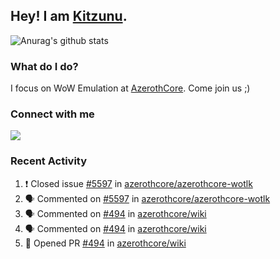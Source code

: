 ## Hey! I am [Kitzunu](https://Github.com/Kitzunu).

![Anurag's github stats](https://github-readme-stats.kitzunu.vercel.app/api?username=Kitzunu&show_icons=true)

### What do I do?

I focus on WoW Emulation at [AzerothCore](https://Github.com/AzerothCore). Come join us ;)

### Connect with me
[![](https://img.shields.io/badge/AzerothCore%20Discord-Connect%20with%20me!-green)](https://discord.com/invite/gkt4y2x)

### Recent Activity

<!--START_SECTION:activity-->
1. ❗️ Closed issue [#5597](https://github.com/azerothcore/azerothcore-wotlk/issues/5597) in [azerothcore/azerothcore-wotlk](https://github.com/azerothcore/azerothcore-wotlk)
2. 🗣 Commented on [#5597](https://github.com/azerothcore/azerothcore-wotlk/issues/5597) in [azerothcore/azerothcore-wotlk](https://github.com/azerothcore/azerothcore-wotlk)
3. 🗣 Commented on [#494](https://github.com/azerothcore/wiki/issues/494) in [azerothcore/wiki](https://github.com/azerothcore/wiki)
4. 🗣 Commented on [#494](https://github.com/azerothcore/wiki/issues/494) in [azerothcore/wiki](https://github.com/azerothcore/wiki)
5. 💪 Opened PR [#494](https://github.com/azerothcore/wiki/pull/494) in [azerothcore/wiki](https://github.com/azerothcore/wiki)
<!--END_SECTION:activity-->
